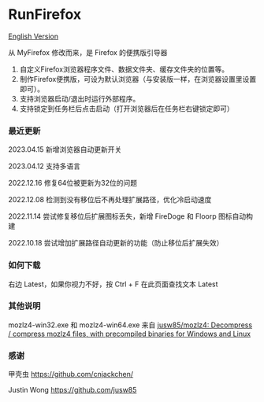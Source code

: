 # RunFirefox

[English Version](README-en_US.md)

从 MyFirefox 修改而来，是 Firefox 的便携版引导器

1. 自定义Firefox浏览器程序文件、数据文件夹、缓存文件夹的位置等。
2. 制作Firefox便携版，可设为默认浏览器（与安装版一样，在浏览器设置里设置即可）。
3. 支持浏览器启动/退出时运行外部程序。
4. 支持锁定到任务栏后点击启动（打开浏览器后在任务栏右键锁定即可）

### 最近更新

2023.04.15 新增浏览器自动更新开关

2023.04.12 支持多语言

2022.12.16 修复64位被更新为32位的问题

2022.12.08 检测到没有移位后不再处理扩展路径，优化冷启动速度

2022.11.14 尝试修复移位后扩展图标丢失，新增 FireDoge 和 Floorp 图标自动构建

2022.10.18 尝试增加扩展路径自动更新的功能（防止移位后扩展失效）

### 如何下载

右边 Latest，如果你视力不好，按 Ctrl + F 在此页面查找文本 Latest

### 其他说明

mozlz4-win32.exe 和 mozlz4-win64.exe 来自 [jusw85/mozlz4: Decompress / compress mozlz4 files, with precompiled binaries for Windows and Linux](https://github.com/jusw85/mozlz4)

### 感谢

甲壳虫 https://github.com/cnjackchen/

Justin Wong https://github.com/jusw85
